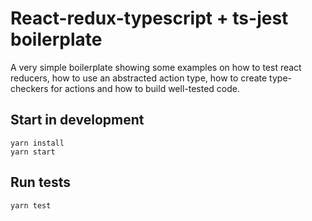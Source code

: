 # React-redux-typescript + ts-jest boilerplate

A very simple boilerplate showing some examples on how to test react reducers, how to use an abstracted action type, how to create type-checkers for actions and how to build well-tested code.

## Start in development
```
yarn install
yarn start
```

## Run tests
```
yarn test
```
